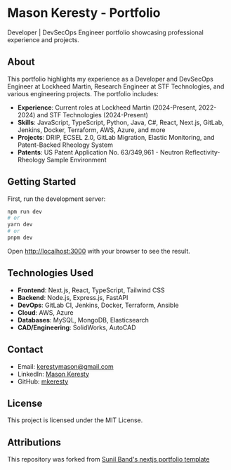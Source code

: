 # Mason Keresty - Portfolio

Developer | DevSecOps Engineer portfolio showcasing professional experience and projects.

## About

This portfolio highlights my experience as a Developer and DevSecOps Engineer at Lockheed Martin, Research Engineer at STF Technologies, and various engineering projects. The portfolio includes:

- **Experience**: Current roles at Lockheed Martin (2024-Present, 2022-2024) and STF Technologies (2024-Present)
- **Skills**: JavaScript, TypeScript, Python, Java, C#, React, Next.js, GitLab, Jenkins, Docker, Terraform, AWS, Azure, and more
- **Projects**: DRIP, ECSEL 2.0, GitLab Migration, Elastic Monitoring, and Patent-Backed Rheology System
- **Patents**: US Patent Application No. 63/349,961 - Neutron Reflectivity-Rheology Sample Environment

## Getting Started

First, run the development server:

```bash
npm run dev
# or
yarn dev
# or
pnpm dev
```

Open [http://localhost:3000](http://localhost:3000) with your browser to see the result.

## Technologies Used

- **Frontend**: Next.js, React, TypeScript, Tailwind CSS
- **Backend**: Node.js, Express.js, FastAPI
- **DevOps**: GitLab CI, Jenkins, Docker, Terraform, Ansible
- **Cloud**: AWS, Azure
- **Databases**: MySQL, MongoDB, Elasticsearch
- **CAD/Engineering**: SolidWorks, AutoCAD

## Contact

- Email: kerestymason@gmail.com
- LinkedIn: [Mason Keresty](https://www.linkedin.com/in/mason-keresty)
- GitHub: [mkeresty](https://github.com/mkeresty)

## License

This project is licensed under the MIT License.

## Attributions
This repository was forked from [Sunil Band's nextjs portfolio template](https://github.com/sunilband/nextjs-portfolio)